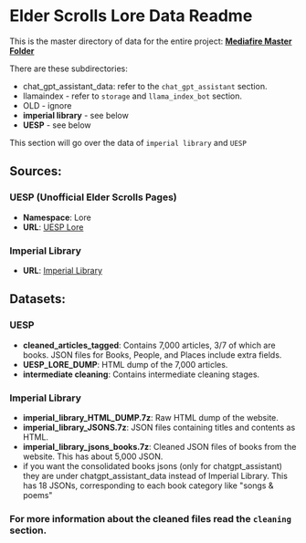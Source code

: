 
# Elder Scrolls Lore Data Readme

This is the master directory of data for the entire project:
**[Mediafire Master Folder](https://www.mediafire.com/folder/wljfkqy6kxcpu/elderscrolls_lore_bot)**

There are these subdirectories:
- chat_gpt_assistant_data: refer to the `chat_gpt_assistant` section.
- llamaindex - refer to `storage` and `llama_index_bot` section.
- OLD - ignore
- **imperial library** - see below
- **UESP** - see below

This section will go over the data of `imperial library` and `UESP`


## Sources:


### UESP (Unofficial Elder Scrolls Pages)
- **Namespace**: Lore
- **URL**: [UESP Lore](https://en.uesp.net/wiki/Special:AllPages?from=&to=&namespace=130&hideredirects=1)

### Imperial Library
- **URL**: [Imperial Library](https://www.imperial-library.info)

## Datasets:

### UESP

- **cleaned_articles_tagged**: Contains 7,000 articles, 3/7 of which are books. JSON files for Books, People, and Places include extra fields.
- **UESP_LORE_DUMP**: HTML dump of the 7,000 articles.
- **intermediate cleaning**: Contains intermediate cleaning stages.

### Imperial Library

- **imperial_library_HTML_DUMP.7z**: Raw HTML dump of the website.
- **imperial_library_JSONS.7z**: JSON files containing titles and contents as HTML.
- **imperial_library_jsons_books.7z**: Cleaned JSON files of books from the website. This has about 5,000 JSON.
- if you want the consolidated books jsons (only for chatgpt_assistant) they are under chatgpt_assistant_data instead of Imperial Library. This has 18 JSONs, corresponding to each book category like "songs & poems"

### For more information about the cleaned files read the `cleaning` section.